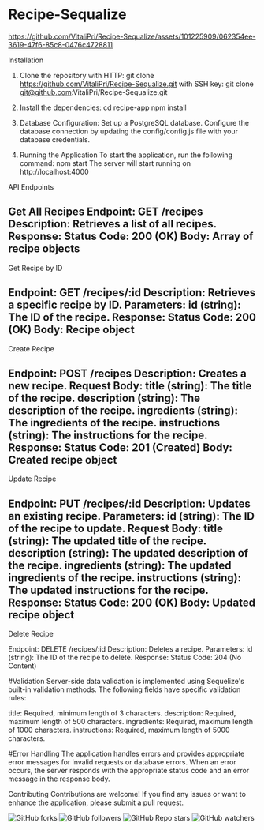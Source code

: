 # Recipe-Sequalize


https://github.com/VitaliPri/Recipe-Sequalize/assets/101225909/062354ee-3619-47f6-85c8-0476c4728811

Installation

1. Clone the repository with HTTP:
git clone https://github.com/VitaliPri/Recipe-Sequalize.git
with SSH key:
git clone git@github.com:VitaliPri/Recipe-Sequalize.git

3. Install the dependencies:
   cd recipe-app
   npm install
   
4. Database Configuration:
Set up a PostgreSQL database.
Configure the database connection by updating the config/config.js file with your database credentials.

5. Running the Application
To start the application, run the following command:
  npm start
The server will start running on http://localhost:4000

API Endpoints

Get All Recipes
Endpoint: GET /recipes
Description: Retrieves a list of all recipes.
Response:
Status Code: 200 (OK)
Body: Array of recipe objects
------------------------------------------------
Get Recipe by ID

Endpoint: GET /recipes/:id
Description: Retrieves a specific recipe by ID.
Parameters:
id (string): The ID of the recipe.
Response:
Status Code: 200 (OK)
Body: Recipe object
-------------------------------------------------
Create Recipe

Endpoint: POST /recipes
Description: Creates a new recipe.
Request Body:
title (string): The title of the recipe.
description (string): The description of the recipe.
ingredients (string): The ingredients of the recipe.
instructions (string): The instructions for the recipe.
Response:
Status Code: 201 (Created)
Body: Created recipe object
--------------------------------------------------
Update Recipe

Endpoint: PUT /recipes/:id
Description: Updates an existing recipe.
Parameters:
id (string): The ID of the recipe to update.
Request Body:
title (string): The updated title of the recipe.
description (string): The updated description of the recipe.
ingredients (string): The updated ingredients of the recipe.
instructions (string): The updated instructions for the recipe.
Response:
Status Code: 200 (OK)
Body: Updated recipe object
---------------------------------------------------
Delete Recipe

Endpoint: DELETE /recipes/:id
Description: Deletes a recipe.
Parameters:
id (string): The ID of the recipe to delete.
Response:
Status Code: 204 (No Content)

#Validation
Server-side data validation is implemented using Sequelize's built-in validation methods. The following fields have specific validation rules:

title: Required, minimum length of 3 characters.
description: Required, maximum length of 500 characters.
ingredients: Required, maximum length of 1000 characters.
instructions: Required, maximum length of 5000 characters.

#Error Handling
The application handles errors and provides appropriate error messages for invalid requests or database errors. When an error occurs, the server responds with the appropriate status code and an error message in the response body.

Contributing
Contributions are welcome! If you find any issues or want to enhance the application, please submit a pull request.


<img alt="GitHub forks" src="https://img.shields.io/github/forks/VitaliPri/Recipe-Sequalize">
<img alt="GitHub followers" src="https://img.shields.io/github/followers/VitaliPri">
<img alt="GitHub Repo stars" src="https://img.shields.io/github/stars/VitaliPri/Recipe-Sequalize">
<img alt="GitHub watchers" src="https://img.shields.io/github/watchers/VitaliPri/Recipe-Sequalize">

